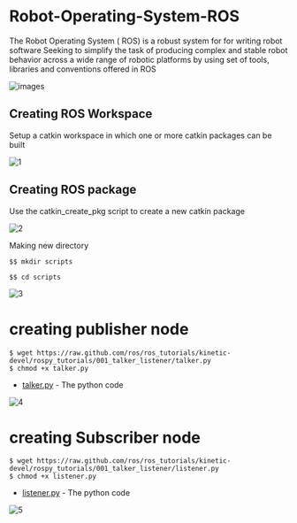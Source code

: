 # Robot-Operating-System-ROS
The Robot Operating System ( ROS) is a robust system for for writing robot software
Seeking to simplify the task of producing complex and stable robot behavior across a wide range of robotic platforms by using set of tools, libraries and conventions offered  in ROS

![images](https://user-images.githubusercontent.com/67114907/89722996-7cacb980-d9f9-11ea-920f-bbc3553ee6f9.jpg)

## Creating ROS Workspace
Setup a catkin workspace in which one or more catkin packages can be built

![1](https://user-images.githubusercontent.com/67114907/89723022-c4cbdc00-d9f9-11ea-88c9-bfb7c9db8bf8.jpg)

## Creating ROS package
Use the catkin_create_pkg script to create a new catkin package

![2](https://user-images.githubusercontent.com/67114907/89723066-3efc6080-d9fa-11ea-8aa6-cdffda2c9262.jpg)


Making new directory 
```
$$ mkdir scripts

$$ cd scripts
```
![3](https://user-images.githubusercontent.com/67114907/89723223-1f663780-d9fc-11ea-8255-39dc56292ebe.jpg)


# creating publisher node
```
$ wget https://raw.github.com/ros/ros_tutorials/kinetic-devel/rospy_tutorials/001_talker_listener/talker.py
$ chmod +x talker.py
```
* [talker.py](https://github.com/Mojahed-nour/-Robot-Operating-System-ROS/blob/master/talker.py) - The python code

![4](https://user-images.githubusercontent.com/67114907/89723131-01e49e00-d9fb-11ea-84f1-f5e04595a5ad.jpg)


# creating Subscriber node
```
$ wget https://raw.github.com/ros/ros_tutorials/kinetic-devel/rospy_tutorials/001_talker_listener/listener.py
$ chmod +x listener.py
```
* [listener.py](https://github.com/Mojahed-nour/-Robot-Operating-System-ROS/blob/master/listener.py) - The python code

![5](https://user-images.githubusercontent.com/67114907/89723146-250f4d80-d9fb-11ea-8a8a-03e2359f7c86.jpg)
